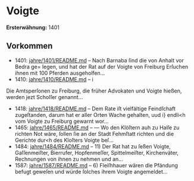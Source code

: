 # Voigte

**Ersterwähnung:** 1401

## Vorkommen
- 1401: [jahre/1401/README.md](../jahre/1401/README.md) – Nach Barnaba ſind die von Anhalt vor Bedra ge=
legen, und hat der Rat auf der Voigte von Freiburg
Erſuchen ihnen mit 100 Pferden ausgeholfen...
- 1410: [jahre/1410/README.md](../jahre/1410/README.md) – i

Die Amtsperſonen zu Freiburg, die früher Advokaten
und Voigte hießen, werden jezt Schoſſer genannt...
- 1418: [jahre/1418/README.md](../jahre/1418/README.md) – Dem Rate iſt vielfältige Feindſchaft zugeſtanden, darum
hat er aller Orten Wache gehalten, uud i} endli<h vom
Voigte zu Freiburg gewarnt wor...
- 1465: [jahre/1465/README.md](../jahre/1465/README.md) – — Wo den Klöſtern auh
zu Halſe zu richten Not wäre, ſollen ſie an der Stadt
Fehmſtatt richten und die Gerichte dur<h des Kloſters
Voigte beſ...
- 1484: [jahre/1484/README.md](../jahre/1484/README.md) – 11) Der Rat hat zu ſeßen Voigte, Gaſſenmeiſter,
Bierrufer, Hopfenmeſſer, Spittelmeiſter, Kirchenväter,
Rechnungen von ihnen zu nehmen und an...
- 1587: [jahre/1587/README.md](../jahre/1587/README.md) – 6) Fleiſhhauer wären die Pfändung befugt geweſen
und würde ſolches ihrem Voigte angemeldet...
